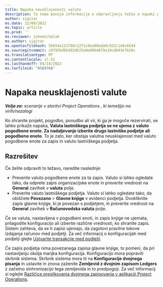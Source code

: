 ```yaml
---
title: Napaka neusklajenosti valute
description: Ta tema ponuja informacije o odpravljanju težav o napaki pri neujemanja valute, ki se pojavi, ko shranite določene vrste zapisov.
author: sigitac
ms.date: 12/09/2021
ms.topic: article
ms.prod: ''
ms.reviewer: johnmichalak
ms.author: sigitac
ms.openlocfilehash: 5bb54a121f0dc22f1c0ea88ada9c922c1d4c6544
ms.sourcegitcommit: c0792bd65d92db25e0e8864879a19c4b93efb10c
ms.translationtype: MT
ms.contentlocale: sl-SI
ms.lasthandoff: 04/14/2022
ms.locfileid: "8589768"
---
```

# <a name="currency-mismatch-error"></a>Napaka neusklajenosti valute 

_**Velja za:** scenarije v storitvi Project Operations , ki temeljijo na virih/nezalogi_

Ko shranite projekt, pogodbo, ponudbo ali vir, ki ga je mogoče rezervirati, se lahko prikaže napaka, **Valuta lastniškega podjetja se ne ujema z valuto pogodbene enote. Za nadaljevanje izberite drugo lastniško podjetje ali pogodbeno enoto**. To je zato, ker obstaja valutna neusklajenost med valuto pogodbene enote za zapis in valuto lastniškega podjetja.


## <a name="resolution"></a>Razrešitev

Če želite odpraviti to težavo, naredite naslednje:
- Preverite valuto pogodbene enote za ta zapis. Valuto si lahko ogledate tako, da odprete zapis organizacijske enote in preverite vrednost na **General** zavihek v **valuta** polje.
- Preverite valuto lastniškega podjetja. Valuto si lahko ogledate tako, da obiščete **Povezano** > **Glavne knjige** v evidenci podjetja. Dvokliknite zapis glavne knjige, ki je povezan s podjetjem, in preverite vrednost na **General** zavihek v **Računovodska valuta** polje.

Če se valuta, nastavljena v pogodbeni enoti, in zapis knjige ne ujemata, prilagodite konfiguracijo ali izberite različne vrednosti, ko shranite zapis. Sistem zahteva, da se ti zapisi ujemajo, da zagotovi pravilne tokove izdajanja računov med podjetji. Za več informacij o konfiguracijah med podjetji glejte [Ustvarite transakcije med podjetji](../../project-accounting/create-intercompany-transactions.md).

Če zapis podjetja nima povezanega zapisa glavne knjige, to pomeni, da pri nastavljanju okolja manjka konfiguracija. Konfiguracijo mora popraviti skrbnik sistema. Skrbnik sistema mora iti na **Konfiguracije dvojnega pisanja** in ustavite in znova zaženite **Zemljevid z dvojnim zapisom Ledgers** z začetno sinhronizacijo tega zemljevida in to predpogoji. Za več informacij si oglejte [Različice preslikovanja dvojnega zapisovanja v aplikaciji Project Operations](../../environment/resource-dual-write-maps.md).

